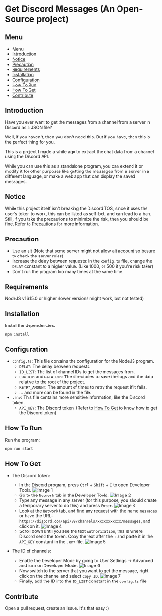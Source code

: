 # Get Discord Messages (An Open-Source project)

## Menu
 - [Menu](#menu)
 - [Introduction](#introduction)
 - [Notice](#notice)
 - [Precaution](#precaution)
 - [Requirements](#precaution)
 - [Installation](#installation)
 - [Configuration](#configuration)
 - [How To Run](#how-to-run)
 - [How To Get](#how-to-get)
 - [Contribute](#contribute)

## Introduction
Have you ever want to get the messages from a channel from a server in Discord as a JSON file?

Well, if you haven't, then you don't need this. But if you have, then this is the perfect thing for you.

This is a project I made a while ago to extract the chat data from a channel using the Discord API.

While you can use this as a standalone program, you can extend it or modify it for other purposes like getting the messages from a server in a different language, or make a web app that can display the saved messages.

## Notice
While this project itself isn't breaking the Discord TOS, since it uses the user's token to work, this can be listed as self-bot, and can lead to a ban. Still, if you take the precautions to minimize the risk, then you should be fine. Refer to [Precautions](#precautions) for more information.

## Precaution
 - Use an alt (Note that some server might not allow alt account so besure to check the server rules)
 - Increase the delay between requests: In the `config.ts` file, change the `DELAY` constant to a higher value. (Like 1000, or 500 if you're risk taker)
 - Don't run the program too many times at the same time.

## Requirements
NodeJS v16.15.0 or higher (lower versions might work, but not tested)

## Installation
Install the dependencies:
```bash
npm install
```

## Configuration
 - `config.ts`: This file contains the configuration for the NodeJS program.
   - `DELAY`: The delay between requests.
   - `ID_LIST`: The list of channel IDs to get the messages from.
   - `LOG_DIR` and `DATA_DIR`: The directories to save the logs and the data relative to the root of the project.
   - `RETRY_AMOUNT`: The amount of times to retry the request if it fails.
   - ... and more can be found in the file.
 - `.env`: This file contains more sensitive information, like the Discord token.
   - `API_KEY`: The Discord token. (Refer to [How To Get](#how-to-get) to know how to get the Discord token)

## How To Run
Run the program:
```bash
npm run start
```

## How To Get
 - The Discord token:
   - In the Discord program, press `Ctrl` + `Shift` + `I` to open Developer Tools.
   ![Image 1](./help/1.png)
   - Go to the `Network` tab in the Developer Tools.
   ![Image 2](./help/2.png)
   - Type any message in any server (for this purpose, you should create a temporary server to do this) and press `Enter`.
   ![Image 3](./help/3.png)
   - Look at the `Network` tab, and find any request with the name `messages` or have the URL: `https://discord.com/api/v9/channels/xxxxxxxxxxx/messages`, and click on it.
   ![Image 4](./help/4.png)
   - Scroll down until you see the text `Authorization`, this is where Discord send the token. Copy the text after the `:` and paste it in the `API_KEY` constant in the `.env` file.
   ![Image 5](./help/5.png)

 - The ID of channels:
   - Enable the Developer Mode by going to User Settings -> Advanced and turn on Developer Mode.
   ![Image 6](./help/6.png)
   - Now switch to the server that you want to get the message, right click on the channel and select `Copy ID`.
   ![Image 7](./help/7.png)
   - Finally, add the ID into the `ID_LIST` constant in the `config.ts` file.

## Contribute
Open a pull request, create an Issue. It's that easy :)